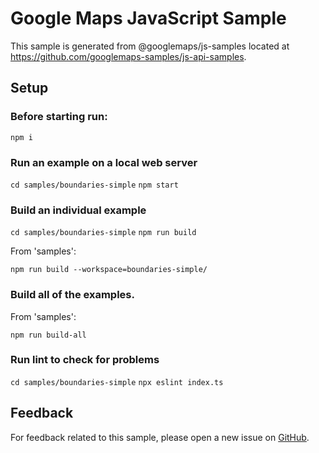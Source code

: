 # Google Maps JavaScript Sample

This sample is generated from @googlemaps/js-samples located at
https://github.com/googlemaps-samples/js-api-samples.

## Setup

### Before starting run:

`npm i`

### Run an example on a local web server

`cd samples/boundaries-simple`
`npm start`

### Build an individual example

`cd samples/boundaries-simple`
`npm run build`

From 'samples':

`npm run build --workspace=boundaries-simple/`

### Build all of the examples.

From 'samples':

`npm run build-all`

### Run lint to check for problems

`cd samples/boundaries-simple`
`npx eslint index.ts` 

## Feedback

For feedback related to this sample, please open a new issue on
[GitHub](https://github.com/googlemaps-samples/js-api-samples/issues).
